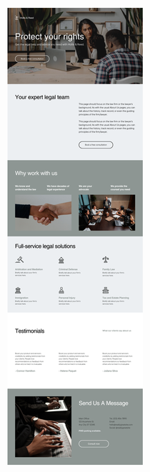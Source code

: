 ![template](https://raw.githubusercontent.com/ShriIraCatalog/resources-two/refs/heads/master/2025/04/20/20250420182822.png)
